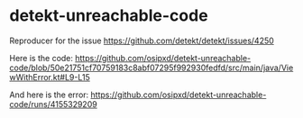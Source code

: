 # detekt-unreachable-code

Reproducer for the issue https://github.com/detekt/detekt/issues/4250

Here is the code:
https://github.com/osipxd/detekt-unreachable-code/blob/50e21751cf70759183c8abf07295f992930fedfd/src/main/java/ViewWithError.kt#L9-L15

And here is the error:
https://github.com/osipxd/detekt-unreachable-code/runs/4155329209
